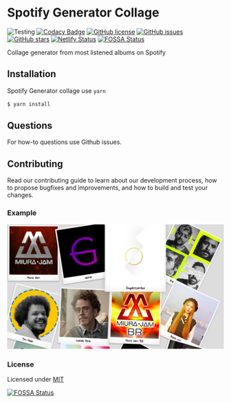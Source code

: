 # Spotify Generator Collage

![Testing](https://github.com/Oda2/spotify-generator-collage/workflows/Testing/badge.svg)
[![Codacy Badge](https://api.codacy.com/project/badge/Grade/53ec7fac4dde45f4813a22b56dc3185f)](https://app.codacy.com/gh/Oda2/spotify-generator-collage?utm_source=github.com&utm_medium=referral&utm_content=Oda2/spotify-generator-collage&utm_campaign=Badge_Grade_Settings)
[![GitHub license](https://img.shields.io/github/license/Oda2/spotify-generator-collage)](https://github.com/Oda2/spotify-generator-collage/blob/master/LICENSE)
[![GitHub issues](https://img.shields.io/github/issues/Oda2/spotify-generator-collage)](https://github.com/Oda2/spotify-generator-collage/issues)
[![GitHub stars](https://img.shields.io/github/stars/Oda2/spotify-generator-collage)](https://github.com/Oda2/spotify-generator-collage/stargazers)
[![Netlify Status](https://api.netlify.com/api/v1/badges/450876de-5da5-4761-b35c-e3122aaf9a8e/deploy-status)](https://app.netlify.com/sites/spotify-generator-collage/deploys)
[![FOSSA Status](https://app.fossa.com/api/projects/git%2Bgithub.com%2FOda2%2Fspotify-generator-collage.svg?type=shield)](https://app.fossa.com/projects/git%2Bgithub.com%2FOda2%2Fspotify-generator-collage?ref=badge_shield)

Collage generator from most listened albums on Spotify

## Installation

Spotify Generator collage use `yarn`

```sh
$ yarn install
```

## Questions

For how-to questions use Github issues.

## Contributing

Read our contributing guide to learn about our development process, 
how to propose bugfixes and improvements, and how to build and test your changes.

### Example

![Collage](./docs/Example1.png)

### License
Licensed under [MIT](https://github.com/Oda2/spotify-generator-collage/blob/master/LICENSE)


[![FOSSA Status](https://app.fossa.com/api/projects/git%2Bgithub.com%2FOda2%2Fspotify-generator-collage.svg?type=large)](https://app.fossa.com/projects/git%2Bgithub.com%2FOda2%2Fspotify-generator-collage?ref=badge_large)